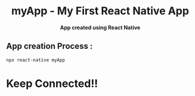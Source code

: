 <h1 align="center">myApp - My First React Native App</h1>
<p align="center"><b>App created using React Native</b></p>

<h2>App creation Process :</h2>
<code>npx react-native myApp</code>


<h1>Keep Connected!!</h1>
